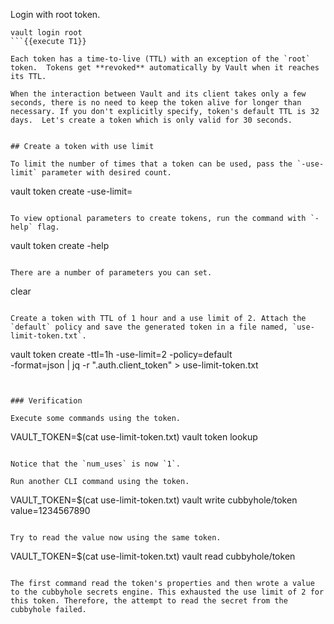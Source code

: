 Login with root token.

```
vault login root
```{{execute T1}}

Each token has a time-to-live (TTL) with an exception of the `root` token.  Tokens get **revoked** automatically by Vault when it reaches its TTL.

When the interaction between Vault and its client takes only a few seconds, there is no need to keep the token alive for longer than necessary. If you don't explicitly specify, token's default TTL is 32 days.  Let's create a token which is only valid for 30 seconds.


## Create a token with use limit

To limit the number of times that a token can be used, pass the `-use-limit` parameter with desired count.

```
vault token create -use-limit=<integer>
```

To view optional parameters to create tokens, run the command with `-help` flag.

```
vault token create -help
```{{execute T1}}

There are a number of parameters you can set.

```
clear
```{{execute T1}}

Create a token with TTL of 1 hour and a use limit of 2. Attach the `default` policy and save the generated token in a file named, `use-limit-token.txt`.

```
vault token create -ttl=1h -use-limit=2 -policy=default \
   -format=json | jq -r ".auth.client_token" > use-limit-token.txt
```{{execute T1}}


### Verification

Execute some commands using the token.

```
VAULT_TOKEN=$(cat use-limit-token.txt) vault token lookup
```{{execute T1}}

Notice that the `num_uses` is now `1`.

Run another CLI command using the token.

```
VAULT_TOKEN=$(cat use-limit-token.txt) vault write cubbyhole/token value=1234567890
```{{execute T1}}

Try to read the value now using the same token.

```
VAULT_TOKEN=$(cat use-limit-token.txt) vault read cubbyhole/token
```{{execute T1}}

The first command read the token's properties and then wrote a value to the cubbyhole secrets engine. This exhausted the use limit of 2 for this token. Therefore, the attempt to read the secret from the cubbyhole failed.
